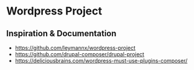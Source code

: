 # Wordpress Project

## Inspiration & Documentation

- https://github.com/leymannx/wordpress-project
- https://github.com/drupal-composer/drupal-project
- https://deliciousbrains.com/wordpress-must-use-plugins-composer/